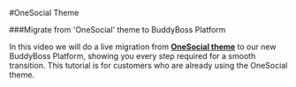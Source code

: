 #OneSocial Theme

###Migrate from 'OneSocial' theme to BuddyBoss Platform

In this video we will do a live migration from [**OneSocial theme**](____) to our new BuddyBoss Platform, showing you every step required for a smooth transition. This tutorial is for customers who are already using the OneSocial theme.